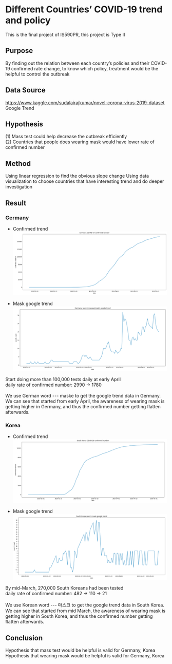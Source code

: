 # Different Countries’ COVID-19 trend and policy
This is the final project of IS590PR, this project is Type II

## Purpose
By finding out the relation between each country’s policies and their COVID-19 confirmed rate change, to know which policy, treatment would be the helpful to control the outbreak

## Data Source
https://www.kaggle.com/sudalairajkumar/novel-corona-virus-2019-dataset
Google Trend

## Hypothesis
(1) Mass test could help decrease the outbreak efficiently <br>
(2) Countries that people does wearing mask would have lower rate of confirmed number

## Method
Using linear regression to find the obvious slope change
Using data visualization to choose countries that have interesting trend and do deeper investigation

## Result

### Germany
* Confirmed trend
![image](image/germany_confirmed.png)

* Mask google trend
![image](image/germany_mask.png)

Start doing more than 100,000 tests daily at early April <br>
daily rate of confirmed number: 2990 -> 1780<br>
<br>
We use German word --- maske to get the google trend data in Germany. <br>
We can see that started from early April, the awareness of wearing mask is getting higher in Germany, and thus the confirmed number getting flatten afterwards.

### Korea
* Confirmed trend
![image](image/korea_confirmed.png)

* Mask google trend
![image](image/korea_mask.png)

By mid-March, 270,000 South Koreans had been tested <br>
daily rate of confirmed number: 482 -> 110 -> 21<br>
<br>
We use Korean word --- 마스크 to get the google trend data in South Korea. <br>
We can see that started from mid March, the awareness of wearing mask is getting higher in South Korea, and thus the confirmed number getting flatten afterwards.

## Conclusion
Hypothesis that mass test would be helpful is valid for Germany, Korea
Hypothesis that wearing mask would be helpful is valid for Germany, Korea
